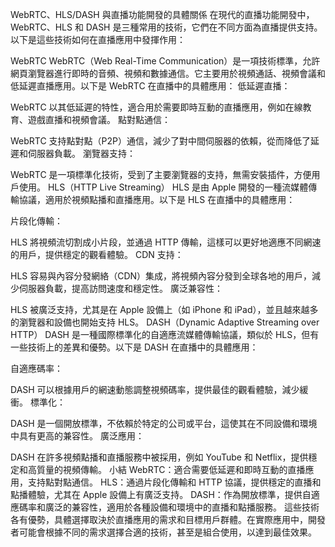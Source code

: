 WebRTC、HLS/DASH 與直播功能開發的具體關係
在現代的直播功能開發中，WebRTC、HLS 和 DASH 是三種常用的技術，它們在不同方面為直播提供支持。以下是這些技術如何在直播應用中發揮作用：

WebRTC
WebRTC（Web Real-Time Communication）是一項技術標準，允許網頁瀏覽器進行即時的音頻、視頻和數據通信。它主要用於視頻通話、視頻會議和低延遲直播應用。以下是 WebRTC 在直播中的具體應用：
低延遲直播：

WebRTC 以其低延遲的特性，適合用於需要即時互動的直播應用，例如在線教育、遊戲直播和視頻會議。
點對點通信：

WebRTC 支持點對點（P2P）通信，減少了對中間伺服器的依賴，從而降低了延遲和伺服器負載。
瀏覽器支持：

WebRTC 是一項標準化技術，受到了主要瀏覽器的支持，無需安裝插件，方便用戶使用。
HLS（HTTP Live Streaming）
HLS 是由 Apple 開發的一種流媒體傳輸協議，適用於視頻點播和直播應用。以下是 HLS 在直播中的具體應用：

片段化傳輸：

HLS 將視頻流切割成小片段，並通過 HTTP 傳輸，這樣可以更好地適應不同網速的用戶，提供穩定的觀看體驗。
CDN 支持：

HLS 容易與內容分發網絡（CDN）集成，將視頻內容分發到全球各地的用戶，減少伺服器負載，提高訪問速度和穩定性。
廣泛兼容性：

HLS 被廣泛支持，尤其是在 Apple 設備上（如 iPhone 和 iPad），並且越來越多的瀏覽器和設備也開始支持 HLS。
DASH（Dynamic Adaptive Streaming over HTTP）
DASH 是一種國際標準化的自適應流媒體傳輸協議，類似於 HLS，但有一些技術上的差異和優勢。以下是 DASH 在直播中的具體應用：

自適應碼率：

DASH 可以根據用戶的網速動態調整視頻碼率，提供最佳的觀看體驗，減少緩衝。
標準化：

DASH 是一個開放標準，不依賴於特定的公司或平台，這使其在不同設備和環境中具有更高的兼容性。
廣泛應用：

DASH 在許多視頻點播和直播服務中被採用，例如 YouTube 和 Netflix，提供穩定和高質量的視頻傳輸。
小結
WebRTC：適合需要低延遲和即時互動的直播應用，支持點對點通信。
HLS：通過片段化傳輸和 HTTP 協議，提供穩定的直播和點播體驗，尤其在 Apple 設備上有廣泛支持。
DASH：作為開放標準，提供自適應碼率和廣泛的兼容性，適用於各種設備和環境中的直播和點播服務。
這些技術各有優勢，具體選擇取決於直播應用的需求和目標用戶群體。在實際應用中，開發者可能會根據不同的需求選擇合適的技術，甚至是組合使用，以達到最佳效果。
